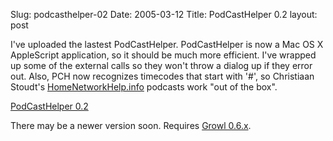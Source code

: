 Slug: podcasthelper-02
Date: 2005-03-12
Title: PodCastHelper 0.2
layout: post

I&#39;ve uploaded the lastest PodCastHelper. PodCastHelper is now a Mac OS X AppleScript application, so it should be much more efficient. I&#39;ve wrapped up some of the external calls so they won&#39;t throw a dialog up if they error out. Also, PCH now recognizes timecodes that start with &#39;#&#39;, so Christiaan Stoudt&#39;s <a href="http://homenetworkhelp.info">HomeNetworkHelp.info</a> podcasts work &quot;out of the box&quot;.

<a href="http://redmonk.net/mt/mt-static/uploads/PodCastHelper_02.zip" title="PodCastHelper 0.2 Archive">PodCastHelper 0.2</a>

There may be a newer version soon. Requires <a href="http://growl.info/downloads.php">Growl 0.6.x</a>.
